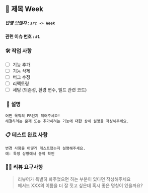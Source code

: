 ## 📖️ 제목 Week

##### 반영 브랜치 : `src -> Week`
#### 관련 이슈 번호 : `#1`

### 🛠️ 작업 사항
- [ ] 기능 추가
- [ ] 기능 삭제
- [ ] 버그 수정
- [ ] 리팩토링
- [ ] 세팅 (의존성, 환경 변수, 빌드 관련 코드)

### ️️ 📝 설명
    어떤 목적의 PR인지 적어주세요!
    해결하려는 문제 또는 추가하려는 기능에 대한 상세 설명을 작성해주세요.

### 📋 테스트 완료 사항 
    변경 사항을 어떻게 테스트했는지 설명해주세요.
    예: 특정 상황에서 동작 확인

### 👨‍💻 리뷰 요구사항
> 리뷰어가 특별히 봐주었으면 하는 부분이 있다면 작성해주세요   
> 메서드 XXX의 이름을 더 잘 짓고 싶은데 혹시 좋은 명칭이 있을까요?



